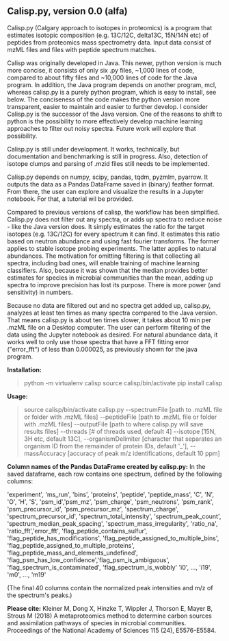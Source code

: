 ## Calisp.py, version 0.0 (alfa)

Calisp.py (Calgary approach to isotopes in proteomics) is a program that estimates isotopic composition (e.g. 13C/12C,
delta13C, 15N/14N etc) of peptides from proteomics mass spectrometry data. Input data consist of mzML files and 
files with peptide spectrum matches.

Calisp was originally developed in Java. This newer, python version is much more concise, it consists of only six .py 
files, ~1,000 lines of code, compared to about fifty files and ~10,000 lines of code for the Java program. In addition,
the Java program depends on another program, mcl, whereas calisp.py is a purely python program, which is easy to
install, see below. The conciseness of the code makes the python version more transparent, easier to maintain and 
easier to further develop. I consider Calisp.py is the successor of the Java version. One of the reasons to shift to 
python is the possibility to more effectively develop machine learning approaches to filter out noisy spectra. Future
work will explore that possibility.

Calisp.py is still under development. It works, technically, but documentation and benchmarking is still in progress.
Also, detection of isotope clumps and parsing of .mzid files still needs to be implemented. 

Calisp.py depends on numpy, scipy, pandas, tqdm, pyzmlm, pyarrow. It outputs the data as a Pandas DataFrame saved in 
(binary) feather format. From there, the user can explore and visualize the results in a Jupyter notebook. For that, a
tutorial wil be provided.

Compared to previous versions of calisp, the workflow has been simplified. Calisp.py does not filter out any spectra, or
adds up spectra to reduce noise - like the Java version does. It simply estimates the ratio for the target isotopes 
(e.g. 13C/12C) for every spectrum it can find. It estimates this ratio based on neutron abundance and using fast fourier
transforms. The former applies to stable isotope probing experiments. The latter applies to natural abundances. The
motivation for omitting filtering is that collecting all spectra, including bad ones, will enable training of machine 
learning classifiers. Also, because it was shown that the median provides better estimates for species in microbial
communities than the mean, adding up spectra to improve precision has lost its purpose. There is more power 
(and sensitivity) in numbers.

Because no data are filtered out and no spectra get added up, calisp.py, analyzes at least ten times as many spectra
compared to the Java version. That means calisp.py is about ten times slower, it takes about 10 min per .mzML file on a
Desktop computer. The user can perform filtering of the data using the Jupyter notebook as desired. For natural 
abundance data, it works well to only use those spectra that have a FFT fitting error ("error_fft") of less than 
0.000025, as previously shown for the java program.

**Installation:**

>python -m virtualenv calisp
>source calisp/bin/activate
>pip install calisp

**Usage:**

>source calisp/bin/activate
>calisp.py --spectrumFile [path to .mzML file or folder with .mzML files] --peptideFile [path to .mzML file or folder 
 with .mzML files] --outputFile [path to where calisp.py will save results files] --threads [# of threads used, 
 default 4] --isotope [15N, 3H etc, default 13C], --organismDelimiter [character that separates an organism ID from the
 remainder of protein IDs, default '_'], --massAccuracy [accuracy of peak m/z identifications, default 10 ppm]

**Column names of the Pandas DataFrame created by calisp.py:**
In the saved dataframe, each row contains one spectrum, defined by the following columns:

 'experiment', 'ms_run', 'bins', 'proteins', 'peptide', 'peptide_mass', 'C', 'N', 'O', 'H', 'S',
 'psm_id','psm_mz', 'psm_charge', 'psm_neutrons', 'psm_rank', 'psm_precursor_id',
 'psm_precursor_mz', 'spectrum_charge', 'spectrum_precursor_id', 'spectrum_total_intensity',
 'spectrum_peak_count', 'spectrum_median_peak_spacing', 'spectrum_mass_irregularity',
 'ratio_na', 'ratio_fft','error_fft',
 'flag_peptide_contains_sulfur', 'flag_peptide_has_modifications',
 'flag_peptide_assigned_to_multiple_bins', 'flag_peptide_assigned_to_multiple_proteins',
 'flag_peptide_mass_and_elements_undefined', 'flag_psm_has_low_confidence','flag_psm_is_ambiguous',
 'flag_spectrum_is_contaminated', 'flag_spectrum_is_wobbly'
 'i0', ..., 'i19', 'm0', ..., 'm19'

(The final 40 columns contain the normalized peak intensities and m/z of the spectrum's peaks.)

**Please cite:**
Kleiner M, Dong X, Hinzke T, Wippler J, Thorson E, Mayer B, Strous M (2018) A metaproteomics method to determine 
carbon sources and assimilation pathways of species in microbial communities. Proceedings of the National Academy 
of Sciences 115 (24), E5576-E5584.
